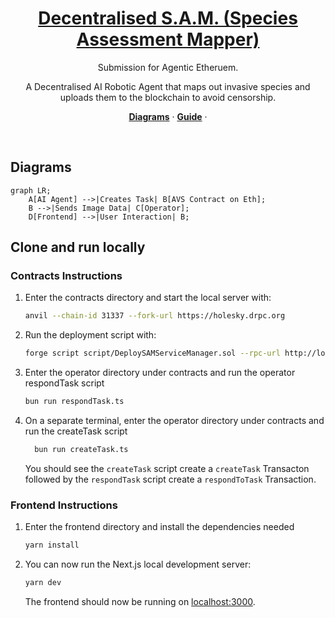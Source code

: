 <a href="https://decentralised-sam.vercel.app/">
  <h1 align="center">Decentralised S.A.M. (Species Assessment Mapper)</h1>
</a>

<p align="center">
Submission for Agentic Etheruem.
</p>

<p align="center">
A Decentralised AI Robotic Agent that maps out invasive species and uploads them to the blockchain to avoid censorship.
</p>

<p align="center">
  <a href="#diagrams"><strong>Diagrams</strong></a> ·
  <a href="#clone-and-run-locally"><strong>Guide</strong></a> ·
</p>
<br/>

## Diagrams

```mermaid
graph LR;
    A[AI Agent] -->|Creates Task| B[AVS Contract on Eth];
    B -->|Sends Image Data| C[Operator];
    D[Frontend] -->|User Interaction| B;
```

## Clone and run locally

### Contracts Instructions

1. Enter the contracts directory and start the local server with:

    ```bash
    anvil --chain-id 31337 --fork-url https://holesky.drpc.org
    ```

2. Run the deployment script with:

    ```bash
    forge script script/DeploySAMServiceManager.sol --rpc-url http://localhost:8545 --broadcast
    ```

3. Enter the operator directory under contracts and run the operator respondTask script

    ```bash
    bun run respondTask.ts
    ```

4. On a separate terminal, enter the operator directory under contracts and run the createTask script

    ```bash
      bun run createTask.ts
    ```

    You should see the `createTask` script create a `createTask` Transacton followed by the `respondTask` script create a `respondToTask` Transaction.

### Frontend Instructions

1. Enter the frontend directory and install the dependencies needed

    ```bash
    yarn install
    ```

2. You can now run the Next.js local development server:

    ```bash
    yarn dev
    ```

    The frontend should now be running on [localhost:3000](http://localhost:3000/).
